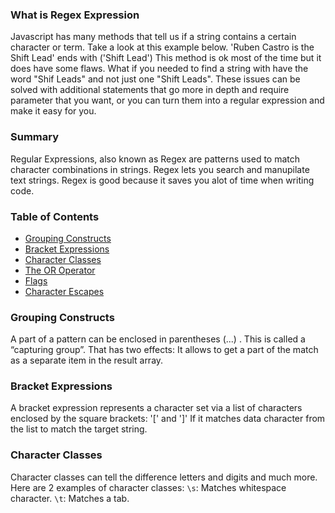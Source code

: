 ### What is Regex Expression 

Javascript has many methods that tell us if a string contains a certain character or term. Take a look at this example below.
'Ruben Castro is the Shift Lead' ends with ('Shift Lead')
This method is ok most of the time but it does have some flaws. What if you needed to find a string with have the word "Shif Leads" and not just one "Shift Leads". These issues can be solved with additional statements that go more in depth and require parameter that you want, or you can turn them into a regular expression and make it easy for you. 

### Summary 

Regular Expressions, also known as Regex are patterns used to match character combinations in strings. Regex lets you search and manupilate text strings. Regex is good because it saves you alot of time when writing code.

### Table of Contents
- [Grouping Constructs](#grouping-constructs)
- [Bracket Expressions](#bracket-expressions)
- [Character Classes](#character-classes)
- [The OR Operator](#the-or-operator)
- [Flags](#flags)
- [Character Escapes](#character-escapes)

### Grouping Constructs
A part of a pattern can be enclosed in parentheses (...) . This is called a “capturing group”. That has two effects: It allows to get a part of the match as a separate item in the result array.

### Bracket Expressions
A bracket expression represents a character set via a list of characters enclosed by the square brackets: '[' and ']'  If it matches data character from the list to match the target string.

### Character Classes
 Character classes can tell the difference letters and digits and much more.
 Here are 2 examples of character classes:
 `\s`: Matches whitespace character.
 `\t`: Matches a tab.



